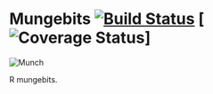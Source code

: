 Mungebits [![Build Status](https://travis-ci.org/robertzk/mungebits.svg?branch=master)](https://travis-ci.org/robertzk/mungebits.svg?branch=master) [![Coverage Status](https://coveralls.io/repos/robertzk/mungebits/badge.png)]
=========

![Munch](http://i.imgur.com/RbX7hUU.png)

R mungebits.

